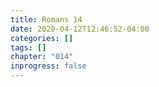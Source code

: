 ```yaml
---
title: Romans 14
date: 2020-04-12T12:46:52-04:00
categories: []
tags: []
chapter: "014"
inprogress: false
---
```


